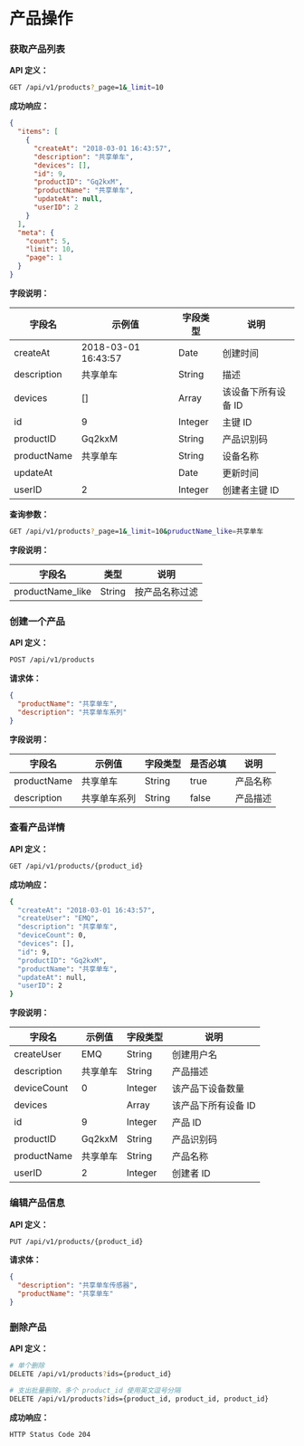 # 产品操作

### 获取产品列表

**API 定义：**
```bash
GET /api/v1/products?_page=1&_limit=10 
```

**成功响应：**

```json
{
  "items": [
    {
      "createAt": "2018-03-01 16:43:57",
      "description": "共享单车",
      "devices": [],
      "id": 9,
      "productID": "Gq2kxM",
      "productName": "共享单车",
      "updateAt": null,
      "userID": 2
    }
  ],
  "meta": {
    "count": 5,
    "limit": 10,
    "page": 1
  }
}
```

**字段说明：**

| 字段名         | 示例值                 | 字段类型   | 说明   |
| ----------- | ------------------- | ------ | ---- |
| createAt    | 2018-03-01 16:43:57 | Date | 创建时间     |
| description | 共享单车                | String | 描述   |
| devices     | []                    | Array |  该设备下所有设备 ID     |
| id          | 9                   | Integer | 主键 ID     |
| productID   | Gq2kxM              | String | 产品识别码     |
| productName | 共享单车                | String | 设备名称 |
| updateAt    |                     | Date |  更新时间    |
| userID      | 2                   | Integer | 创建者主键 ID      |


**查询参数：**
```bash
GET /api/v1/products?_page=1&_limit=10&pruductName_like=共享单车
```

**字段说明：**

| 字段名     | 类型   | 说明          |
| ------ | --- | ----------- |
| productName_like  | String | 按产品名称过滤   |




### 创建一个产品

**API 定义：**
```bash
POST /api/v1/products
```

**请求体：**

```json
{
  "productName": "共享单车",
  "description": "共享单车系列"
}
```

**字段说明：**

| 字段名         | 示例值   | 字段类型   | 是否必填  | 说明   |
| ----------- | ----- | ------ | ----- | ---- |
| productName | 共享单车 | String | true  | 产品名称 |
| description | 共享单车系列  | String | false | 产品描述   | 



### 查看产品详情

**API 定义：**

```bash
GET /api/v1/products/{product_id}
```

**成功响应：**

```bash
{
  "createAt": "2018-03-01 16:43:57",
  "createUser": "EMQ",
  "description": "共享单车",
  "deviceCount": 0,
  "devices": [],
  "id": 9,
  "productID": "Gq2kxM",
  "productName": "共享单车",
  "updateAt": null,
  "userID": 2
}
```

**字段说明：**

| 字段名         | 示例值                 | 字段类型   | 说明   |
| ----------- | ------------------- | ------ | ---- |
| createUser  | EMQ              | String | 创建用户名     |
| description | 共享单车                | String | 产品描述   |
| deviceCount | 0                   | Integer | 该产品下设备数量     |
| devices     |                     | Array | 该产品下所有设备 ID     |
| id          | 9                   | Integer | 产品 ID     |
| productID   | Gq2kxM              | String | 产品识别码     |
| productName | 共享单车                | String | 产品名称 |
| userID      | 2                   | Integer | 创建者 ID    | 


### 编辑产品信息

**API 定义：**

```bash
PUT /api/v1/products/{product_id}
```

**请求体：**

```json
{
  "description": "共享单车传感器",
  "productName": "共享单车"
}
```


### 删除产品

**API 定义：**
```bash
# 单个删除
DELETE /api/v1/products?ids={product_id}

# 支出批量删除，多个 product_id 使用英文逗号分隔
DELETE /api/v1/products?ids={product_id, product_id, product_id}
```


**成功响应：**

```bash
HTTP Status Code 204
```

